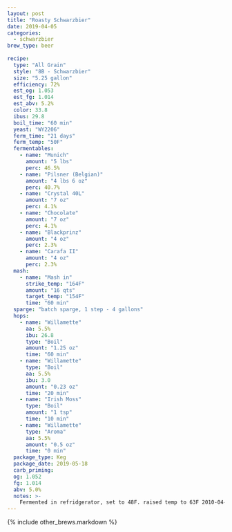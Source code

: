 ```yaml
---
layout: post
title: "Roasty Schwarzbier"
date: 2019-04-05
categories:
  - schwarzbier
brew_type: beer
  
recipe:
  type: "All Grain"
  style: "8B - Schwarzbier"
  size: "5.25 gallon"
  efficiency: 72%
  est_og: 1.053
  est_fg: 1.014
  est_abv: 5.2%
  color: 33.8
  ibus: 29.8
  boil_time: "60 min"
  yeast: "WY2206"
  ferm_time: "21 days"
  ferm_temp: "50F"
  fermentables: 
    - name: "Munich"
      amount: "5 lbs"
      perc: 46.5%
    - name: "Pilsner (Belgian)"
      amount: "4 lbs 6 oz"
      perc: 40.7%
    - name: "Crystal 40L"
      amount: "7 oz"
      perc: 4.1%
    - name: "Chocolate"
      amount: "7 oz"
      perc: 4.1%
    - name: "Blackprinz"
      amount: "4 oz"
      perc: 2.3%
    - name: "Carafa II"
      amount: "4 oz"
      perc: 2.3%
  mash: 
    - name: "Mash in"
      strike_temp: "164F"
      amount: "16 qts"
      target_temp: "154F"
      time: "60 min"
  sparge: "batch sparge, 1 step - 4 gallons"
  hops:
    - name: "Willamette"
      aa: 5.5%
      ibu: 26.8
      type: "Boil"
      amount: "1.25 oz"
      time: "60 min"
    - name: "Willamette"
      type: "Boil"
      aa: 5.5%
      ibu: 3.0
      amount: "0.23 oz"
      time: "20 min"
    - name: "Irish Moss"
      type: "Boil"
      amount: "1 tsp"
      time: "10 min"
    - name: "Willamette"
      type: "Aroma"
      aa: 5.5%
      amount: "0.5 oz"
      time: "0 min"
  package_type: Keg
  package_date: 2019-05-18
  carb_priming: 
  og: 1.052
  fg: 1.014
  abv: 5.0%
  notes: >-
    Fermented in refridgerator, set to 48F. raised temp to 63F 2010-04-21
---
```

{% include other_brews.markdown %}

